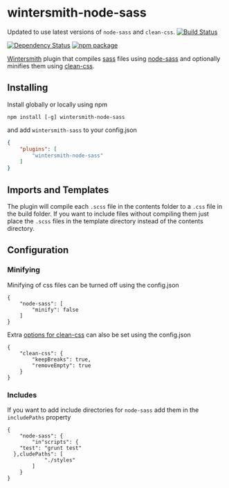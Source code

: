 # wintersmith-node-sass

Updated to use latest versions of `node-sass` and `clean-css`.
[![Build Status](https://travis-ci.org/rafinskipg/wintersmith-node-sass.svg?branch=master)](https://travis-ci.org/rafinskipg/wintersmith-node-sass)

[![Dependency Status](https://www.versioneye.com/user/projects/53ab11a5d043f9e6a0000038/badge.svg?style=flat)](https://www.versioneye.com/user/projects/53ab11a5d043f9e6a0000038)
[![npm package](http://img.shields.io/npm/v/wintersmith-node-sass.svg?style=flat)](https://www.npmjs.org/package/wintersmith-node-sass)

[Wintersmith](https://github.com/jnordberg/wintersmith) plugin that compiles
[sass](http://sass-lang.com) files using
[node-sass](https://github.com/andrew/node-sass) and optionally minifies them
using [clean-css](https://github.com/GoalSmashers/clean-css).

## Installing

Install globally or locally using npm

```
npm install [-g] wintersmith-node-sass
```

and add `wintersmith-sass` to your config.json

```json
{
	"plugins": [
		"wintersmith-node-sass"
	]
}
```
## Imports and Templates

The plugin will compile each `.scss` file in the contents folder to a `.css`
file in the build folder. If you want to include files without compiling them
just place the `.scss` files in the template directory instead of the contents
directory.

## Configuration

### Minifying

Minifying of css files can be turned off using the config.json

```
{
	"node-sass": [
		"minify": false
	]
}
```

Extra [options for clean-css](https://github.com/GoalSmashers/clean-css#how-to-use-clean-css-programmatically)
can also be set using the config.json

```
{
	"clean-css": {
		"keepBreaks": true,
		"removeEmpty": true
	}
}
```

### Includes

If you want to add include directories for `node-sass` add them in the
`includePaths` property

```
{
	"node-sass": {
		"in"scripts": {
    "test": "grunt test"
  },cludePaths": [
			"./styles"
		]
	}
}
```
